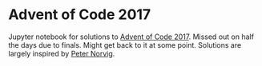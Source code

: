 # Advent of Code 2017

Jupyter notebook for solutions to [Advent of Code 2017](http://adventofcode.com/2017). Missed out on half the days due to finals. Might get back to it at some point. Solutions are largely inspired by [Peter Norvig](http://norvig.com).
